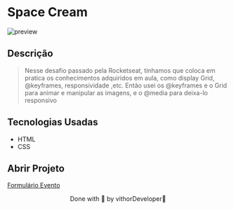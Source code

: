 
# Space Cream

![preview](https://user-images.githubusercontent.com/116108525/203674817-b66b73de-925c-43dc-bb3a-3f3b8ef7d1c4.png)

## Descrição

 > Nesse desafio passado pela Rocketseat, tinhamos que coloca em pratica os conhecimentos adquiridos em aula, como display Grid, @keyframes, responsividade ,etc. Então usei os @keyframes e o Grid para animar e manipular as imagens, e o @media para deixa-lo responsivo

## Tecnologias Usadas 

* HTML
* CSS
## Abrir Projeto

[Formulário Evento](https://formulario-chi-livid.vercel.app)

<p align="center">Done with 💜 by vithorDeveloper👋</p>
